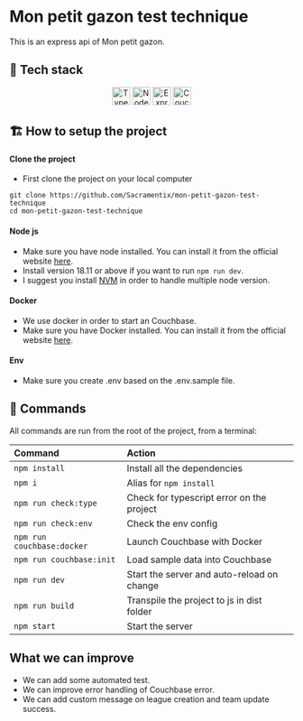 # Mon petit gazon test technique

This is an express api of Mon petit gazon.

## 🚀 Tech stack

<p align="center">
	<a href="https://www.typescriptlang.org" title="Typescript"><img width=32 height=32 src="https://api.iconify.design/logos:typescript-icon.svg" alt="Typescript logo"></a>
  	<a href="https://nodejs.org" title="Node"><img width=32 height=32 src="https://api.iconify.design/logos:nodejs-icon.svg" alt="Node logo"></a>
  	<a href="https://expressjs.com" title="Express"><img width=32 height=32 src="https://api.iconify.design/skill-icons:expressjs-light.svg" alt="Express logo"></a>
 	<a href="https://www.couchbase.com" title="Couchbase"><img width=32 height=32 src="https://api.iconify.design/logos:couchbase.svg" alt="Couchbase logo"></a>
</p>

## 🏗️ How to setup the project

#### Clone the project

- First clone the project on your local computer
```
git clone https://github.com/Sacramentix/mon-petit-gazon-test-technique
cd mon-petit-gazon-test-technique
```

#### Node js

- Make sure you have node installed. You can install it from the official website [here](https://nodejs.org).
- Install version 18.11 or above if you want to run `npm run dev`.
- I suggest you install [NVM](https://github.com/nvm-sh/nvm) in order to handle multiple node version.

#### Docker

- We use docker in order to start an Couchbase.
- Make sure you have Docker installed. You can install it from the official website [here](https://www.docker.com).

#### Env

- Make sure you create .env based on the .env.sample file.

## 🧞 Commands

All commands are run from the root of the project, from a terminal:

| Command                   | Action                                       |
|:-----------------------   |:-------------------------------------------- |
| `npm install`             | Install all the dependencies                 |
| `npm i`                   | Alias for `npm install`                      |
| `npm run check:type`      | Check for typescript error on the project    |
| `npm run check:env`       | Check the env config                         |
| `npm run couchbase:docker`| Launch Couchbase with Docker                 |
| `npm run couchbase:init`  | Load sample data into Couchbase              |
| `npm run dev`             | Start the server and auto-reload on change   |
| `npm run build`           | Transpile the project to js in dist folder   |
| `npm start`               | Start the server                             |

## What we can improve

- We can add some automated test.
- We can improve error handling of Couchbase error.
- We can add custom message on league creation and team update success.
